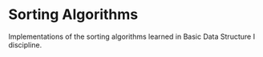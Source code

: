 # Sorting Algorithms
Implementations of the sorting algorithms learned in Basic Data Structure I discipline.
